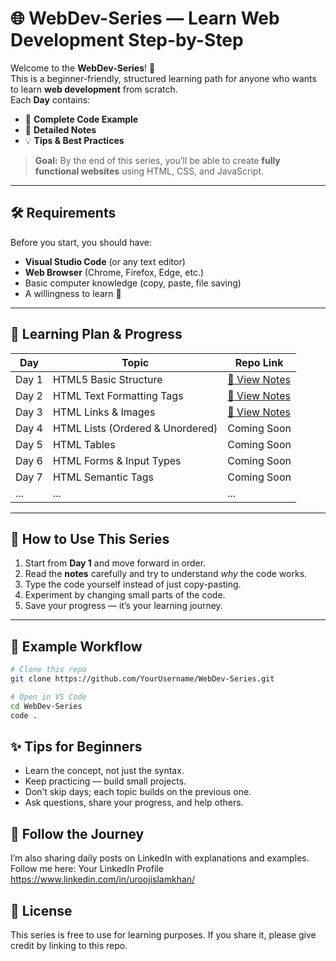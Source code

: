 # 🌐 WebDev-Series — Learn Web Development Step-by-Step

Welcome to the **WebDev-Series**! 🎯  
This is a beginner-friendly, structured learning path for anyone who wants to learn **web development** from scratch.  
Each **Day** contains:
- 📄 **Complete Code Example**
- 📝 **Detailed Notes**
- 💡 **Tips & Best Practices**

> **Goal:** By the end of this series, you’ll be able to create **fully functional websites** using HTML, CSS, and JavaScript.

---

## 🛠 Requirements
Before you start, you should have:
- **Visual Studio Code** (or any text editor)
- **Web Browser** (Chrome, Firefox, Edge, etc.)
- Basic computer knowledge (copy, paste, file saving)
- A willingness to learn 🚀

---

## 📅 Learning Plan & Progress

| Day | Topic | Repo Link |
|-----|-------|-----------|
| Day 1 | HTML5 Basic Structure | [📄 View Notes](WebDev-Series/HTML/WebDev-Series-Day01/Day01HtmlIntro.html) |
| Day 2 | HTML Text Formatting Tags | [📄 View Notes](WebDev-Series/HTML/WebDev-Series-Day02/Day02HTMLTextFormatting.html) |
| Day 3 | HTML Links & Images | [📄 View Notes](WebDev-Series/HTML/WebDev-Series-Day03/Day03HTML_Media&AnchorTag.html) |
| Day 4 | HTML Lists (Ordered & Unordered) | Coming Soon |
| Day 5 | HTML Tables | Coming Soon |
| Day 6 | HTML Forms & Input Types | Coming Soon |
| Day 7 | HTML Semantic Tags| Coming Soon |
| ... | ... | ... |

---

## 🚀 How to Use This Series
1. Start from **Day 1** and move forward in order.
2. Read the **notes** carefully and try to understand *why* the code works.
3. Type the code yourself instead of just copy-pasting.
4. Experiment by changing small parts of the code.
5. Save your progress — it’s your learning journey.

---

## 📌 Example Workflow
```bash
# Clone this repo
git clone https://github.com/YourUsername/WebDev-Series.git

# Open in VS Code
cd WebDev-Series
code .
```

## ✨ Tips for Beginners
- Learn the concept, not just the syntax.
- Keep practicing — build small projects.
- Don’t skip days; each topic builds on the previous one.
- Ask questions, share your progress, and help others.

## 📢 Follow the Journey
I’m also sharing daily posts on LinkedIn with explanations and examples.
Follow me here: Your LinkedIn Profile
https://www.linkedin.com/in/uroojislamkhan/

## 📜 License
This series is free to use for learning purposes.
If you share it, please give credit by linking to this repo.
